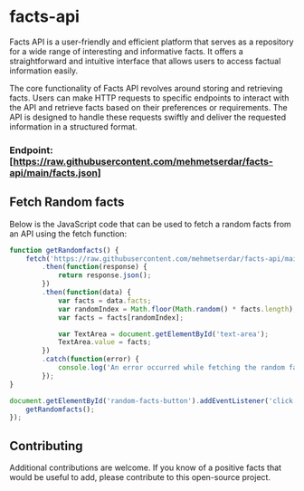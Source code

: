 # facts-api

Facts API is a user-friendly and efficient platform that serves as a repository for a wide range of interesting and informative facts. It offers a straightforward and intuitive interface that allows users to access factual information easily.

The core functionality of Facts API revolves around storing and retrieving facts. Users can make HTTP requests to specific endpoints to interact with the API and retrieve facts based on their preferences or requirements. The API is designed to handle these requests swiftly and deliver the requested information in a structured format.
### Endpoint: [https://raw.githubusercontent.com/mehmetserdar/facts-api/main/facts.json]

## Fetch Random facts
Below is the JavaScript code that can be used to fetch a random facts from an API using the fetch function:

```javascript
function getRandomfacts() {
    fetch('https://raw.githubusercontent.com/mehmetserdar/facts-api/main/affir.json')
        .then(function(response) {
            return response.json();
        })
        .then(function(data) {
            var facts = data.facts;
            var randomIndex = Math.floor(Math.random() * facts.length);
            var facts = facts[randomIndex];

            var TextArea = document.getElementById('text-area');
            TextArea.value = facts;
        })
        .catch(function(error) {
            console.log('An error occurred while fetching the random facts:', error);
        });
}

document.getElementById('random-facts-button').addEventListener('click', function() {
    getRandomfacts();
});

```




## Contributing
Additional contributions are welcome. If you know of a positive facts that would be useful to add, please contribute to this open-source project.

